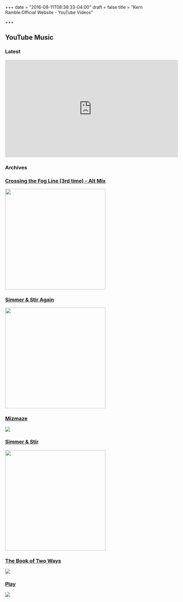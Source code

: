 +++
date = "2016-08-11T08:36:33-04:00"
draft = false
title = "Kern Ramble:Official Website - YouTube Videos"

+++

<h2>YouTube Music</h2>

<script src="https://apis.google.com/js/platform.js"></script>

<div class="g-ytsubscribe" data-channel="kernramble" data-layout="default" data-count="default"></div>

<h3>Latest</h3>

<iframe width="560" height="315" src="https://www.youtube.com/embed?max-results=1&controls=0&showinfo=0&rel=0&listType=user_uploads&list=KernRamble" frameborder="0" allow="accelerometer; autoplay; encrypted-media; gyroscope; picture-in-picture" allowfullscreen></iframe>
</div>

<h3>Archives</h3>

<div class="row">
  
  <div class="col-md-4" itemscope itemtype="http://schema.org/MusicPlaylist">
    <h3><a href="/youtube/crossing_third"><span itemprop="name">Crossing the Fog Line (3rd time) - Alt Mix</span></a></h3>
    <div><a href="/youtube/crossing_third"><img src="/images/fogline_cover.png" width="325"></a></div>
  </div>

</div>
<div class="row">
  
  <div class="col-md-4" itemscope itemtype="http://schema.org/MusicPlaylist">
    <h3><a href="/youtube/simmer_again">Simmer & Stir Again</span></a></h3>
    <div><a href="/youtube/simmer_again"><img src="/images/simmer_again.png" width="325"></a></div>
  </div>

</div>

<div class="row">
  <div class="col-md-4" itemscope itemtype="http://schema.org/MusicAlbum">
    <h3><a href="/youtube/mizmaze"><span itemprop="name">Mizmaze</span></a></h3>
    <div><a href="/youtube/mizmaze"><img src="/images/mizmaze.gif"></a></div>
  </div>
  <div class="col-md-4" itemscope itemtype="http://schema.org/MusicPlaylist">
    <h3><a href="/youtube/simmer_first"><span itemprop="name">Simmer & Stir</span></a></h3>
    <div><a href="/youtube/simmer_first"><img src="/images/simmer.png" width="325"></a></div>
  </div>

</div>


<div class="row">
  <div class="col-md-12" itemscope itemtype="http://schema.org/MusicAlbum">
    <h3><a href="/youtube/book"><span itemprop="name">The Book of Two Ways</span></a></h3>
    <div><a href="/youtube/book"><img src="/images/book.gif"></a></div>
  </div>
  <div class="col-md-12" itemscope itemtype="http://schema.org/MusicAlbum">
    <h3><a href="/youtube/play"><span itemprop="name">Play</span></a></h3>
    <div><a href="/youtube/play"><img src="/images/play.gif"></a></div>
  </div>

</div>


